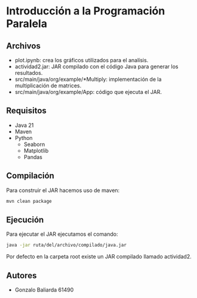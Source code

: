 # Introducción a la Programación Paralela

## Archivos

- plot.ipynb: crea los gráficos utilizados para el analísis.
- actividad2.jar: JAR compilado con el código Java para generar los resultados.
- src/main/java/org/example/*Multiply: implementación de la multiplicación de matrices.
- src/main/java/org/example/App: código que ejecuta el JAR.

## Requisitos
- Java 21
- Maven
- Python
	- Seaborn
	- Matplotlib
	- Pandas

## Compilación

Para construir el JAR hacemos uso de maven:
```sh
mvn clean package
```

## Ejecución

Para ejecutar el JAR ejecutamos el comando:
```sh
java -jar ruta/del/archivo/compilado/java.jar
```
Por defecto en la carpeta root existe un JAR compilado llamado actividad2.

## Autores

- Gonzalo Baliarda 61490